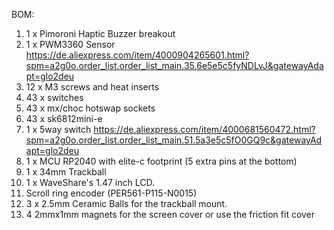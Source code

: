 BOM:

1. 1 x Pimoroni Haptic Buzzer breakout 
2. 1 x PWM3360 Sensor https://de.aliexpress.com/item/4000904265601.html?spm=a2g0o.order_list.order_list_main.35.6e5e5c5fyNDLvJ&gatewayAdapt=glo2deu
3. 12 x M3 screws and heat inserts 
4. 43 x switches
5. 43 x mx/choc hotswap sockets
5. 43 x sk6812mini-e 
6. 1 x 5way switch  https://de.aliexpress.com/item/4000681560472.html?spm=a2g0o.order_list.order_list_main.51.5a3e5c5fO0GQ9c&gatewayAdapt=glo2deu
7. 1 x MCU RP2040 with elite-c footprint (5 extra pins at the bottom)
8. 1 x 34mm Trackball
9. 1 x WaveShare's 1.47 inch LCD.
10. Scroll ring encoder (PER561-P115-N0015) 
11. 3 x 2.5mm Ceramic Balls for the trackball mount.
12. 4 2mmx1mm magnets for the screen cover or use the friction fit cover
